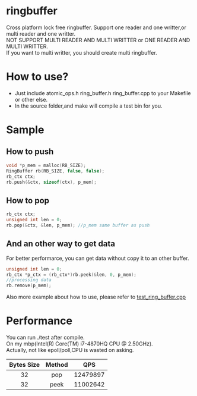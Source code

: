 # ringbuffer
Cross platform lock free ringbuffer. 
Support one reader and one writter,or multi reader and one writter.  
NOT SUPPORT MULTI READER AND MULTI WRITTER or ONE READER AND MULTI WRITTER.  
If you want to multi writter, you should create multi ringbuffer.  

How to use?
===========
* Just include atomic_ops.h ring_buffer.h ring_buffer.cpp to your Makefile or other else.
* In the source folder,and make will compile a test bin for you.

Sample
======
How to push
----
```c++
void *p_mem = malloc(RB_SIZE);
RingBuffer rb(RB_SIZE, false, false);
rb_ctx ctx;
rb.push(&ctx, sizeof(ctx), p_mem);
```

How to pop
----------
```c++
rb_ctx ctx;
unsigned int len = 0;
rb.pop(&ctx, &len, p_mem); //p_mem same buffer as push
```

And an other way to get data
----------------------------
For better performarce, you can get data without copy it to an other buffer.
```c++
unsigned int len = 0;
rb_ctx *p_ctx = (rb_ctx*)rb.peek(&len, 0, p_mem);
//processing data
rb.remove(p_mem);
```

Also more example about how to use, please refer to [test_ring_buffer.cpp](test_ring_buffer.cpp)

Performance
===========
You can run ./test after compile.  
On my mbp(Intel(R) Core(TM) i7-4870HQ CPU @ 2.50GHz).  
Actually, not like epoll/poll,CPU is wasted on asking.  

|Bytes Size| Method |    QPS    |
|:--------:|:------:|:---------:|
|32        | pop    |12479897   |
|32        | peek   |11002642   |

